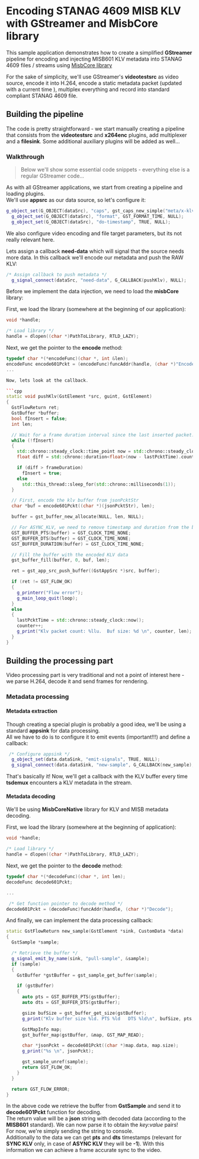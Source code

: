 # Encoding STANAG 4609 MISB KLV with GStreamer and MisbCore library

 This sample application demonstrates how to create a simplified **GStreamer** pipeline for encoding and injecting MISB601 KLV metadata into STANAG 4609 files / streams using [MisbCore library](https://www.impleotv.com/content/misbcore/help/index.html)  
 

For the sake of simplicity, we'll use GStreamer's **videotestsrc** as video source, encode it into H.264, encode a static metadata packet (updated with a current time ), multiplex everything and record into standard compliant STANAG 4609 file.

## Building the pipeline

The code is pretty straightforward - we start manually creating a pipeline that consists from the **videotestsrc** and **x264enc** plugins, add multiplexer and a **filesink**. Some additional auxiliary plugins will be added as well...  


### Walkthrough

> Below we'll show some essential code snippets - everything else is a regular GStreamer code...

As with all GStreamer applications, we start from creating a pipeline and loading plugins.  
We'll use **appsrc** as our data source, so let's configure it:  

```cpp
g_object_set(G_OBJECT(dataSrc), "caps", gst_caps_new_simple("meta/x-klv", "parsed", G_TYPE_BOOLEAN, TRUE, "spare", G_TYPE_BOOLEAN, TRUE, "is-live", G_TYPE_BOOLEAN, TRUE, NULL), NULL);
  g_object_set(G_OBJECT(dataSrc), "format", GST_FORMAT_TIME, NULL);
  g_object_set(G_OBJECT(dataSrc), "do-timestamp", TRUE, NULL);
```

We also configure video encoding and file target parameters, but its not really relevant here.

Lets assign a callback **need-data** which will signal that the source needs more data. In this callback we'll encode our metadata and push the RAW KLV:   

```cpp
/* Assign callback to push metadata */
  g_signal_connect(dataSrc, "need-data", G_CALLBACK(pushKlv), NULL);
```

Before we implement the data injection, we need to load the **misbCore** library:  

First, we load the library (somewhere at the beginning of our application):  

```cpp
void *handle;

/* Load library */
handle = dlopen((char *)PathToLibrary, RTLD_LAZY);
```

Next, we get the pointer to the **encode** method:  


```cpp
typedef char *(*encodeFunc)(char *, int &len);
encodeFunc encode601Pckt = (encodeFunc)funcAddr(handle, (char *)"Encode");
...

Now, lets look at the callback. 

```cpp
static void pushKlv(GstElement *src, guint, GstElement)
{
  GstFlowReturn ret;
  GstBuffer *buffer;
  bool fInsert = false;
  int len;

  // Wait for a frame duration interval since the last inserted packet. As we're inserting ASYNC KLV, it is good enough for the demo...
  while (!fInsert)
  {
    std::chrono::steady_clock::time_point now = std::chrono::steady_clock::now();
    float diff = std::chrono::duration<float>(now - lastPcktTime).count();

    if (diff > frameDuration)
      fInsert = true;
    else
      std::this_thread::sleep_for(std::chrono::milliseconds(1));
  }

  // First, encode the klv buffer from jsonPcktStr
  char *buf = encode601Pckt((char *)(jsonPcktStr), len);

  buffer = gst_buffer_new_allocate(NULL, len, NULL);

  // For ASYNC_KLV, we need to remove timestamp and duration from the buffer
  GST_BUFFER_PTS(buffer) = GST_CLOCK_TIME_NONE;
  GST_BUFFER_DTS(buffer) = GST_CLOCK_TIME_NONE;
  GST_BUFFER_DURATION(buffer) = GST_CLOCK_TIME_NONE;

  // Fill the buffer with the encoded KLV data
  gst_buffer_fill(buffer, 0, buf, len);

  ret = gst_app_src_push_buffer((GstAppSrc *)src, buffer);

  if (ret != GST_FLOW_OK)
  {
    g_printerr("Flow error");
    g_main_loop_quit(loop);
  }
  else
  {
    lastPcktTime = std::chrono::steady_clock::now();
    counter++;
    g_print("Klv packet count: %llu.  Buf size: %d \n", counter, len);
  }
}
```

## Building the processing part

Video processing part is very traditional and not a point of interest here - we parse H.264, decode it and send frames for rendering.

### Metadata processing

#### Metadata extraction

Though creating a special plugin is probably a good idea, we'll be using a standard **appsink** for data processing.  
All we have to do is to configure it to emit events (important!!!) and define a callback:  

```cpp
 /* Configure appsink */
  g_object_set(data.dataSink, "emit-signals", TRUE, NULL);
  g_signal_connect(data.dataSink, "new-sample", G_CALLBACK(new_sample), &data);
```

That's basically it! Now, we'll get a callback with the KLV buffer every time **tsdemux** encounters a KLV metadata in the stream.

#### Metadata decoding

We'll be using **MisbCoreNative** library for KLV and MISB metadata decoding.  

First, we load the library (somewhere at the beginning of application):  

```cpp
void *handle;

/* Load library */
handle = dlopen((char *)PathToLibrary, RTLD_LAZY);

```

Next, we get the pointer to the **decode** method:  


```cpp
typedef char *(*decodeFunc)(char *, int len);
decodeFunc decode601Pckt;

...

 /* Get function pointer to decode method */
decode601Pckt = (decodeFunc)funcAddr(handle, (char *)"Decode");

```

And finally, we can implement the data processing callback:  

```cpp
static GstFlowReturn new_sample(GstElement *sink, CustomData *data)
{
  GstSample *sample;

  /* Retrieve the buffer */
  g_signal_emit_by_name(sink, "pull-sample", &sample);
  if (sample)
  {
    GstBuffer *gstBuffer = gst_sample_get_buffer(sample);

    if (gstBuffer)
    {
      auto pts = GST_BUFFER_PTS(gstBuffer);
      auto dts = GST_BUFFER_DTS(gstBuffer);

      gsize bufSize = gst_buffer_get_size(gstBuffer);
      g_print("Klv buffer size %ld. PTS %ld   DTS %ld\n", bufSize, pts, dts);

      GstMapInfo map;
      gst_buffer_map(gstBuffer, &map, GST_MAP_READ);

      char *jsonPckt = decode601Pckt((char *)map.data, map.size);
      g_print("%s \n", jsonPckt);

      gst_sample_unref(sample);
      return GST_FLOW_OK;
    }
  }

  return GST_FLOW_ERROR;
}
```

In the above code we retrieve the buffer from **GstSample** and send it to **decode601Pckt** function for decoding.  
The return value will be a **json** string with decoded data (according to the **MISB601** standard). We can now parse it to obtain the *key:value* pairs!  
For now, we're simply sending the string to console.  
Additionally to the data we can get **pts** and **dts** timestamps (relevant for **SYNC KLV** only, in case of **ASYNC KLV** they will be **-1**). With this information we can achieve a frame accurate sync to the video.
